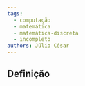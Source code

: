 ```yaml
---
tags:
  - computação
  - matemática
  - matemática-discreta
  - incompleto
authors: Júlio César
---
```

## Definição